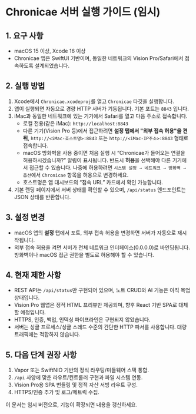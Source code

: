 # Chronicae 서버 실행 가이드 (임시)

## 1. 요구 사항
- macOS 15 이상, Xcode 16 이상
- Chronicae 앱은 SwiftUI 기반이며, 동일한 네트워크의 Vision Pro/Safari에서 접속하도록 설계되었습니다.

## 2. 실행 방법
1. Xcode에서 `Chronicae.xcodeproj`를 열고 `Chronicae` 타깃을 실행합니다.
2. 앱이 실행되면 자동으로 경량 HTTP 서버가 기동됩니다. 기본 포트는 `8843` 입니다.
3. iMac과 동일한 네트워크에 있는 기기에서 Safari를 열고 다음 주소로 접속합니다.
   - 로컬 전용(같은 iMac): `http://localhost:8843`
   - 다른 기기(Vision Pro 등)에서 접근하려면 **설정 탭에서 "외부 접속 허용"을 켠 뒤**, `http://<iMac-호스트명>:8843` 또는 `http://<iMac-IP주소>:8843` 형태로 접속합니다.
   - macOS 방화벽을 사용 중이면 처음 실행 시 “Chronicae가 들어오는 연결을 허용하시겠습니까?” 알림이 표시됩니다. 반드시 **허용**을 선택해야 다른 기기에서 접근할 수 있습니다. 나중에 허용하려면 `시스템 설정 → 네트워크 → 방화벽 → 옵션`에서 `Chronicae` 항목을 허용으로 변경하세요.
   - 호스트명은 앱 대시보드의 “접속 URL” 카드에서 확인 가능합니다.
4. 기본 랜딩 페이지에서 서버 상태를 확인할 수 있으며, `/api/status` 엔드포인트는 JSON 상태를 반환합니다.

## 3. 설정 변경
- macOS 앱의 **설정** 탭에서 포트, 외부 접속 허용을 변경하면 서버가 자동으로 재시작됩니다.
- 외부 접속 허용을 켜면 서버가 전체 네트워크 인터페이스(0.0.0.0)로 바인딩됩니다. 방화벽이나 macOS 접근 권한을 별도로 허용해야 할 수 있습니다.

## 4. 현재 제한 사항
- REST API는 `/api/status`만 구현되어 있으며, 노트 CRUD와 AI 기능은 아직 목업 상태입니다.
- Vision Pro 웹앱은 정적 HTML 프리뷰만 제공되며, 향후 React 기반 SPA로 대체할 예정입니다.
- HTTPS, 인증, 백업, 인덱싱 파이프라인은 구현되지 않았습니다.
- 서버는 싱글 프로세스/싱글 스레드 수준의 간단한 HTTP 파서를 사용합니다. 대량 트래픽에는 적합하지 않습니다.

## 5. 다음 단계 권장 사항
1. Vapor 또는 SwiftNIO 기반의 정식 라우팅/미들웨어 스택 통합.
2. `/api` 사양에 맞춘 라우트/컨트롤러 구현과 파일 시스템 연동.
3. Vision Pro용 SPA 번들링 및 정적 자산 서빙 라우트 구성.
4. HTTPS/인증 추가 및 로그/메트릭 수집.

이 문서는 임시 버전으로, 기능이 확장되면 내용을 갱신하세요.

